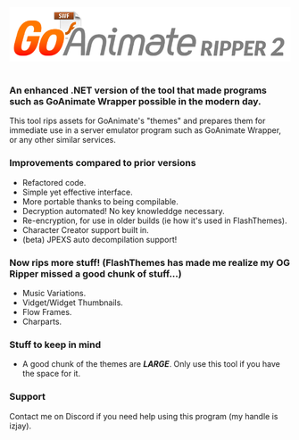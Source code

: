 ![GoAnimate Ripper2](./assets/logo.png)
#
### An enhanced .NET version of the tool that made programs such as GoAnimate Wrapper possible in the modern day.
This tool rips assets for GoAnimate's "themes" and prepares them for immediate use in a server emulator program such as GoAnimate Wrapper, or any other similar services.
### Improvements compared to prior versions
- Refactored code.
- Simple yet effective interface.
- More portable thanks to being compilable.
- Decryption automated! No key knowleddge necessary.
- Re-encryption, for use in older builds (ie how it's used in FlashThemes).
- Character Creator support built in.
- (beta) JPEXS auto decompilation support!
### Now rips more stuff! (FlashThemes has made me realize my OG Ripper missed a good chunk of stuff...)
- Music Variations.
- Vidget/Widget Thumbnails.
- Flow Frames.
- Charparts.
### Stuff to keep in mind
- A good chunk of the themes are ***LARGE***. Only use this tool if you have the space for it.
### Support
Contact me on Discord if you need help using this program (my handle is izjay).
